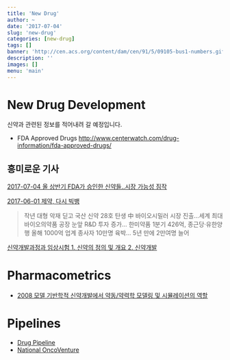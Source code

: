 ```yaml
---
title: 'New Drug'
author: ~
date: '2017-07-04'
slug: 'new-drug'
categories: [new-drug]
tags: []
banner: 'http://cen.acs.org/content/dam/cen/91/5/09105-bus1-numbers.gif'
description: ''
images: []
menu: 'main'
---
```


# New Drug Development

신약과 관련된 정보를 적어내려 갈 예정입니다.

- FDA Approved Drugs <http://www.centerwatch.com/drug-information/fda-approved-drugs/>

## 흥미로운 기사

[2017-07-04 올 상반기 FDA가 승인한 신약들..시장 가능성 짐작](https://www.medipana.com/news/news_viewer.asp?NewsNum=203514&MainKind=A&NewsKind=5&vCount=12&vKind=1)

[2017-06-01 제약, 다시 빅뱅](http://biz.chosun.com/site/data/html_dir/2017/05/31/2017053101621.html#csidx1f0373de91b7fca9bfd0bb0384e3e40)
> 작년 대형 악재 딛고 국산 신약 28호 탄생
> 中 바이오시밀러 시장 진출…세계 최대 바이오의약품 공장 눈앞
> R&D 투자 증가… 한미약품 1분기 426억, 종근당·유한양행 올해 1000억
> 업계 종사자 10만명 육박… 5년 만에 2만여명 늘어

[신약개발과정과 임상시험 1. 신약의 정의 및 개요 2. 신약개발](https://www.google.co.kr/url?sa=t&rct=j&q=&esrc=s&source=web&cd=9&ved=0ahUKEwiIgYCegZ7UAhVBi5QKHSmUB1IQFghMMAg&url=http%3A%2F%2Fguro.kumc.or.kr%2Fcommon%2FdeptFileDownload.do%3FDP_CODE%3DGRPHD%26CID%3D948%26SEQ_NO%3D1&usg=AFQjCNEtznJ1-TE5jdJvaIvKSg2xpKtBeQ&sig2=-5uqkW_FIxFEwzD357gNrw)

# Pharmacometrics

- [2008 모델 기반학적 신약개발에서 약동/약력학 모델링 및 시뮬레이션의 역할](http://www.kccp.or.kr/erp/erpmenus/journal_contents/upLoadFiles/18(2)-84(08-25)(p.84~96).pdf)

# Pipelines

- [Drug Pipeline](https://en.wikipedia.org/wiki/Drug_pipeline)
- [National OncoVenture](http://nov.ncc.re.kr/joint-development/pipeline/#;)



